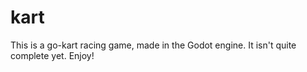 # kart
This is a go-kart racing game, made in the Godot engine. It isn't quite complete yet. 
Enjoy!
